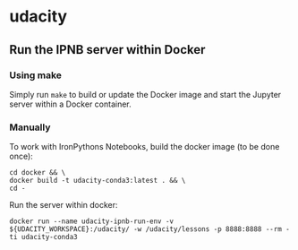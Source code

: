 # udacity

## Run the IPNB server within Docker

### Using make

Simply run `make` to build or update the Docker image and start the Jupyter
server within a Docker container.

### Manually

To work with IronPythons Notebooks, build the docker image (to be done once):
```
cd docker && \
docker build -t udacity-conda3:latest . && \
cd -
```

Run the server within docker:
```
docker run --name udacity-ipnb-run-env -v ${UDACITY_WORKSPACE}:/udacity/ -w /udacity/lessons -p 8888:8888 --rm -ti udacity-conda3
```

